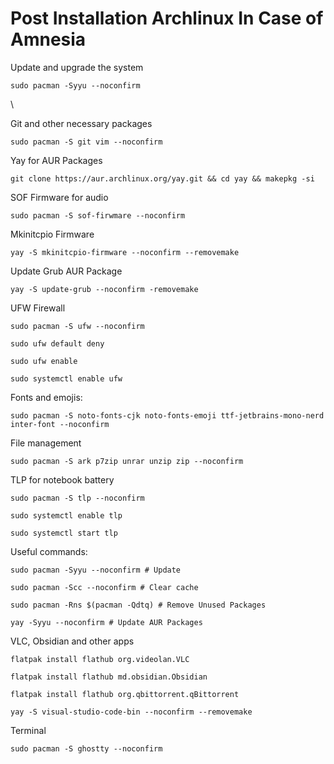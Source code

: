 # Post Installation Archlinux In Case of Amnesia

Update and upgrade the system

`sudo pacman -Syyu --noconfirm`

\\

Git and other necessary packages

`sudo pacman -S git vim --noconfirm`


Yay for AUR Packages

`git clone https://aur.archlinux.org/yay.git && cd yay && makepkg -si`


SOF Firmware for audio

`sudo pacman -S sof-firwmare --noconfirm`


Mkinitcpio Firmware 

`yay -S mkinitcpio-firmware --noconfirm --removemake` 


Update Grub AUR Package

`yay -S update-grub --noconfirm -removemake`


UFW Firewall

`sudo pacman -S ufw --noconfirm`


`sudo ufw default deny`

`sudo ufw enable`

`sudo systemctl enable ufw`


Fonts and emojis:

`sudo pacman -S noto-fonts-cjk noto-fonts-emoji ttf-jetbrains-mono-nerd inter-font --noconfirm`


File management

`sudo pacman -S ark p7zip unrar unzip zip --noconfirm` 


TLP for notebook battery

`sudo pacman -S tlp --noconfirm`

`sudo systemctl enable tlp`

`sudo systemctl start tlp`


Useful commands:

`sudo pacman -Syyu --noconfirm # Update`

`sudo pacman -Scc --noconfirm # Clear cache`

`sudo pacman -Rns $(pacman -Qdtq) # Remove Unused Packages`

`yay -Syyu --noconfirm # Update AUR Packages`


VLC, Obsidian and other apps

`flatpak install flathub org.videolan.VLC`

`flatpak install flathub md.obsidian.Obsidian`

`flatpak install flathub org.qbittorrent.qBittorrent`

`yay -S visual-studio-code-bin --noconfirm --removemake`


Terminal

`sudo pacman -S ghostty --noconfirm`



